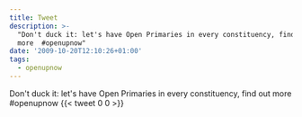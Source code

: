 ```yaml
---
title: Tweet
description: >-
  "Don't duck it: let's have Open Primaries in every constituency, find out
  more  #openupnow"
date: '2009-10-20T12:10:26+01:00'
tags:
  - openupnow
---
```

Don't duck it: let's have Open Primaries in every constituency, find out more  #openupnow
      {{< tweet 0 0 >}}
    
